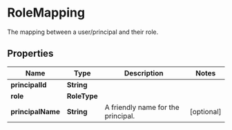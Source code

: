 

# RoleMapping

The mapping between a user/principal and their role.

## Properties

| Name | Type | Description | Notes |
|------------ | ------------- | ------------- | -------------|
|**principalId** | **String** |  |  |
|**role** | **RoleType** |  |  |
|**principalName** | **String** | A friendly name for the principal. |  [optional] |



